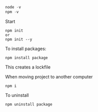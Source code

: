 ```powershell
node -v
npm -v
```

Start

```
npm init
or
npm init --y
```

To install packages:

```
npm install package
```

This creates a lockfile

When moving project to another computer
```
npm i
```

To uninstall

```
npm uninstall package
```